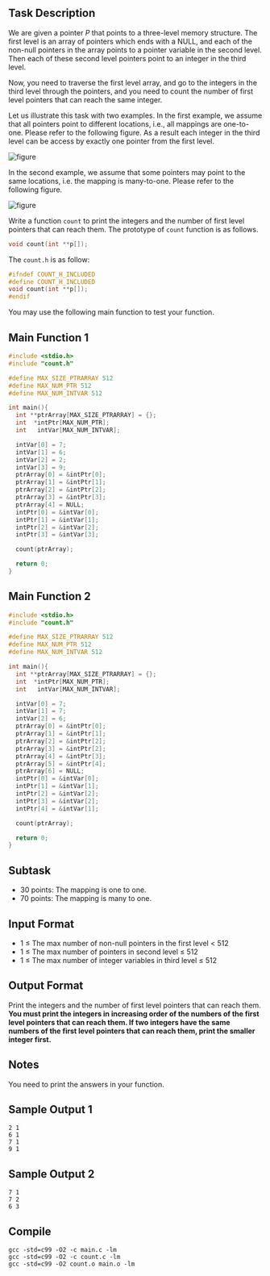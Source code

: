 ## Task Description ##
We are given a pointer *P* that points to a three-level memory structure. The first level is an array of pointers which ends with a NULL, and each of the non-null pointers in the array points to a pointer variable in the second level. Then each of these second level pointers point to an integer in the third level.  

Now, you need to traverse the first level array, and go to the integers in the third level through the pointers, and you need to count the number of first level pointers that can reach the same integer.  

Let us illustrate this task with two examples. In the first example, we assume that all pointers point to different locations, i.e., all mappings are one-to-one. Please refer to the following figure. As a result  each integer in the third level can be access by exactly one pointer from the first level.  

![figure](/images/problems/10178-1.png)

In the second example, we assume that some pointers may point to the same locations, i.e. the mapping is many-to-one. Please refer to the following figure.  

![figure](/images/problems/10178-2.png)

Write a function `count` to print the integers and the number of first level pointers that can reach them. The prototype of `count` function is as follows.
```c
void count(int **p[]);
```
The `count.h` is as follow:
```c
#ifndef COUNT_H_INCLUDED
#define COUNT_H_INCLUDED
void count(int **p[]);
#endif
```

You may use the following main function to test your function.

## Main Function 1 ##
```c
#include <stdio.h>
#include "count.h"

#define MAX_SIZE_PTRARRAY 512
#define MAX_NUM_PTR 512
#define MAX_NUM_INTVAR 512

int main(){
  int **ptrArray[MAX_SIZE_PTRARRAY] = {};
  int  *intPtr[MAX_NUM_PTR];
  int   intVar[MAX_NUM_INTVAR];

  intVar[0] = 7;
  intVar[1] = 6;
  intVar[2] = 2;
  intVar[3] = 9;
  ptrArray[0] = &intPtr[0];
  ptrArray[1] = &intPtr[1];
  ptrArray[2] = &intPtr[2];
  ptrArray[3] = &intPtr[3];
  ptrArray[4] = NULL;
  intPtr[0] = &intVar[0];
  intPtr[1] = &intVar[1];
  intPtr[2] = &intVar[2];
  intPtr[3] = &intVar[3];

  count(ptrArray);

  return 0;
}
```
## Main Function 2 ##
```c
#include <stdio.h>
#include "count.h"

#define MAX_SIZE_PTRARRAY 512
#define MAX_NUM_PTR 512
#define MAX_NUM_INTVAR 512

int main(){
  int **ptrArray[MAX_SIZE_PTRARRAY] = {};
  int  *intPtr[MAX_NUM_PTR];
  int   intVar[MAX_NUM_INTVAR];

  intVar[0] = 7;
  intVar[1] = 7;
  intVar[2] = 6;
  ptrArray[0] = &intPtr[0];
  ptrArray[1] = &intPtr[1];
  ptrArray[2] = &intPtr[2];
  ptrArray[3] = &intPtr[2];
  ptrArray[4] = &intPtr[3];
  ptrArray[5] = &intPtr[4];
  ptrArray[6] = NULL;
  intPtr[0] = &intVar[0];
  intPtr[1] = &intVar[1];
  intPtr[2] = &intVar[2];
  intPtr[3] = &intVar[2];
  intPtr[4] = &intVar[1];

  count(ptrArray);

  return 0;
}
```
## Subtask ##
- 30 points: The mapping is one to one.  
- 70 points: The mapping is many to one.

## Input Format ##
- 1 $\leq$ The max number of non-null pointers in the first level $<$ 512
- 1 $\leq$ The max number of pointers in second level $\leq$ 512
- 1 $\leq$ The max number of integer variables in third level $\leq$ 512

## Output Format ##
Print the integers and the number of first level pointers that can reach them. **You must print the integers in increasing order of the numbers of the first level pointers that can reach them. If two integers have the same numbers of the first level pointers that can reach them, print the smaller integer first.**

## Notes ##
You need to print the answers in your function.

## Sample Output 1 ##
```
2 1
6 1
7 1
9 1
```
## Sample Output 2 ##
```
7 1
7 2
6 3
```
## Compile ##
```
gcc -std=c99 -O2 -c main.c -lm
gcc -std=c99 -O2 -c count.c -lm
gcc -std=c99 -O2 count.o main.o -lm
```


